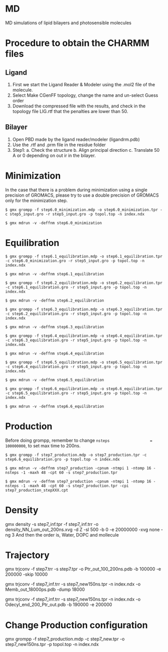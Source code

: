 # MD
MD simulations of lipid bilayers and photosensible molecules


# Procedure to obtain the CHARMM files
## Ligand
1. First we start the Ligand Reader & Modeler using the .mol2 file of the molecule.
2. Select Make CGenFF topology, change the name and un-select Guess order
3. Download the compressed file with the results, and check in the topology file LIG.rtf that the penalties are lower than 50.
## Bilayer
1. Open PBD made by the ligand reader/modeler (ligandrm.pdb)
2. Use the .rtf and .prm file in the residue folder
4. Step1: 
  a. Check the structure
  b. Align principal direction
  c. Translate 50 A or 0 depending on out ir in the bilayer.

# Minimization
In the case that there is a problem during minimization using a single precision of GROMACS, please try to use a double precision of GROMACS only for the minimization step.

`$ gmx grompp -f step6.0_minimization.mdp -o step6.0_minimization.tpr -c step5_input.gro -r step5_input.gro -p topol.top -n index.ndx`

`$ gmx mdrun -v -deffnm step6.0_minimization`


# Equilibration
`$ gmx grompp -f step6.1_equilibration.mdp -o step6.1_equilibration.tpr -c step6.0_minimization.gro -r step5_input.gro -p topol.top -n index.ndx`

`$ gmx mdrun -v -deffnm step6.1_equilibration`

`$ gmx grompp -f step6.2_equilibration.mdp -o step6.2_equilibration.tpr -c step6.1_equilibration.gro -r step5_input.gro -p topol.top -n index.ndx`

`$ gmx mdrun -v -deffnm step6.2_equilibration`

`$ gmx grompp -f step6.3_equilibration.mdp -o step6.3_equilibration.tpr -c step6.2_equilibration.gro -r step5_input.gro -p topol.top -n index.ndx`

`$ gmx mdrun -v -deffnm step6.3_equilibration`

`$ gmx grompp -f step6.4_equilibration.mdp -o step6.4_equilibration.tpr -c step6.3_equilibration.gro -r step5_input.gro -p topol.top -n index.ndx`

`$ gmx mdrun -v -deffnm step6.4_equilibration`

`$ gmx grompp -f step6.5_equilibration.mdp -o step6.5_equilibration.tpr -c step6.4_equilibration.gro -r step5_input.gro -p topol.top -n index.ndx`

`$ gmx mdrun -v -deffnm step6.5_equilibration`

`$ gmx grompp -f step6.6_equilibration.mdp -o step6.6_equilibration.tpr -c step6.5_equilibration.gro -r step5_input.gro -p topol.top -n index.ndx`

`$ gmx mdrun -v -deffnm step6.6_equilibration`

# Production
Before doing grompp, remember to change `nsteps                  = 100000000`, to set max time to 200ns.

`$ gmx grompp -f step7_production.mdp -o step7_production.tpr -c step6.6_equilibration.gro -p topol.top -n index.ndx`

 `$ gmx mdrun -v -deffnm step7_production -cpnum -ntmpi 1 -ntomp 16 -nsteps -1 -maxh 48 -cpt 60 -s step7_production.tpr`
 
 `$ gmx mdrun -v -deffnm step7_production -cpnum -ntmpi 1 -ntomp 16 -nsteps -1 -maxh 48 -cpt 60 -s step7_production.tpr -cpi step7_production_stepXXX.cpt`
 

 # Density
 
 gmx density -s step7_inf.tpr -f step7_inf.trr -o density_NN_Lum_out_200ns.xvg -d Z -sl 500 -b 0 -e 20000000 -xvg none -ng 3
 And then the order is, Water, DOPC and mollecule
 
 # Trajectory
 gmx trjconv -f step7.trr -s step7.tpr -o Ptr_out_100_200ns.pdb  -b 100000 -e 200000 -skip 10000
 
  gmx trjconv -f step7_inf.trr -s step7_new150ns.tpr -n index.ndx -o Memb_out_18000ps.pdb  -dump 18000
  
  gmx trjconv -f step7_inf.trr -s step7_new150ns.tpr -n index.ndx -o Odecyl_end_200_Ptr_out.pdb  -b 190000 -e 200000
  
  # Change Production configuration 
  gmx grompp -f step7_production.mdp -c step7_new.tpr -o step7_new150ns.tpr -p topol.top -n index.ndx
